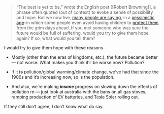 > “The best is yet to be,” wrote the English poet [[Robert Browning]], a phrase often quoted (out of context) to evoke a sense of possibility and hope. But we now live, [many people are saying](https://www.newsweek.com/donald-trump-speech-cognitive-state-ezra-klein-podcast-1972996), in a [pessimistic age](https://www.vox.com/the-highlight/23632673/against-doomerism)–in which some people even avoid having children to [protect them](https://www.motherjones.com/environment/2024/05/climate-scientists-crisis-decision-have-children-kids-childbearing/) from the grim days ahead. If you met someone who was sure the future would be full of suffering, would you try to give them hope again? If so, what would you tell them?

I would try to give them hope with these reasons

 - Mostly (other than the eras of kingdoms, etc.), the future became better — not worse. What makes you think it’ll be worse now? Pollution?
 
 - If it **is** pollution/global warming/climate change, we’ve had that since the 1900s and it’s increasing now, so is the population.

 - And also, we’re making ***insane*** progress on slowing down the effects of pollution rn — just look at australia with the bans on all gas stoves, ramping production of EV batteries, and Tesla Solar rolling out.

If they still don’t agree, I don’t know what do say.
